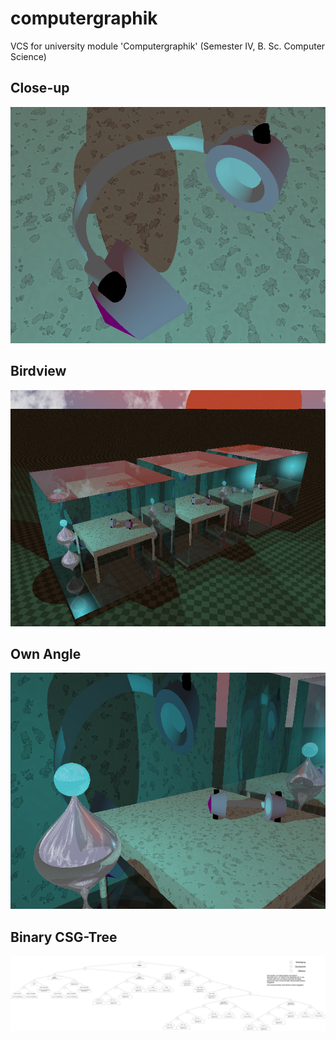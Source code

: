 # computergraphik

VCS for university module 'Computergraphik' (Semester IV, B. Sc. Computer Science)

## Close-up

![Headset Close-up](final/headset_closeup.png)

## Birdview

![Headset Birdview](final/headset_birdview.png)

## Own Angle

![Headset Own Angle](final/headset_ownangle.png)

## Binary CSG-Tree

![Binary CSG-Tree](final/CSG_BinaryTree.png)

  